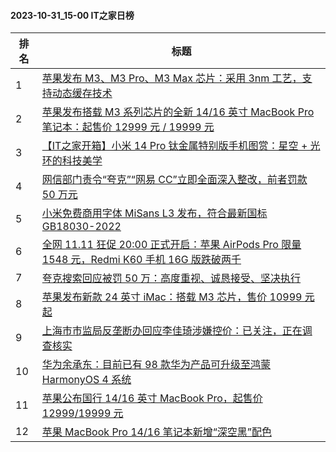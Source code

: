 #### 2023-10-31_15-00  IT之家日榜

| 排名 | 标题|
| --- | ---|
| 1 | [苹果发布 M3、M3 Pro、M3 Max 芯片：采用 3nm 工艺，支持动态缓存技术](https://www.ithome.com/0/728/752.htm) |
| 2 | [苹果发布搭载 M3 系列芯片的全新 14/16 英寸 MacBook Pro 笔记本：起售价 12999 元 / 19999 元](https://www.ithome.com/0/728/754.htm) |
| 3 | [【IT之家开箱】小米 14 Pro 钛金属特别版手机图赏：星空 + 光环的科技美学](https://www.ithome.com/0/728/651.htm) |
| 4 | [网信部门责令“夸克”“网易 CC”立即全面深入整改，前者罚款 50 万元](https://www.ithome.com/0/728/697.htm) |
| 5 | [小米免费商用字体 MiSans L3 发布，符合最新国标 GB18030-2022](https://www.ithome.com/0/728/721.htm) |
| 6 | [全网 11.11 狂促 20:00 正式开启：苹果 AirPods Pro 限量 1548 元，Redmi K60 手机 16G 版跌破两千](https://www.ithome.com/0/728/733.htm) |
| 7 | [夸克搜索回应被罚 50 万：高度重视、诚恳接受、坚决执行](https://www.ithome.com/0/728/709.htm) |
| 8 | [苹果发布新款 24 英寸 iMac：搭载 M3 芯片，售价 10999 元起](https://www.ithome.com/0/728/757.htm) |
| 9 | [上海市市监局反垄断办回应李佳琦涉嫌控价：已关注，正在调查核实](https://www.ithome.com/0/728/664.htm) |
| 10 | [华为余承东：目前已有 98 款华为产品可升级至鸿蒙 HarmonyOS 4 系统](https://www.ithome.com/0/728/636.htm) |
| 11 | [苹果公布国行 14/16 英寸 MacBook Pro，起售价 12999/19999 元](https://www.ithome.com/0/728/761.htm) |
| 12 | [苹果 MacBook Pro 14/16 笔记本新增“深空黑”配色](https://www.ithome.com/0/728/755.htm) |
